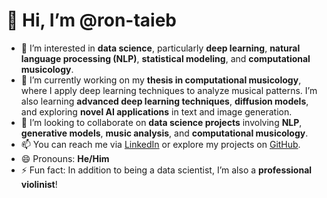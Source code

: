 # 👋 Hi, I’m @ron-taieb

- 👀 I’m interested in **data science**, particularly **deep learning**, **natural language processing (NLP)**, **statistical modeling**, and **computational musicology**.
- 🌱 I’m currently working on my **thesis in computational musicology**, where I apply deep learning techniques to analyze musical patterns. I’m also learning **advanced deep learning techniques**, **diffusion models**, and exploring **novel AI applications** in text and image generation.
- 💞️ I’m looking to collaborate on **data science projects** involving **NLP**, **generative models**, **music analysis**, and **computational musicology**.
- 📫 You can reach me via [LinkedIn](https://www.linkedin.com/in/ron-taieb-7991231bb/) or explore my projects on [GitHub](https://github.com/ron-taieb).
- 😄 Pronouns: **He/Him**
- ⚡ Fun fact: In addition to being a data scientist, I’m also a **professional violinist**!

<!---
ron-taieb/ron-taieb is a ✨ special ✨ repository because its `README.md` (this file) appears on your GitHub profile.
You can click the Preview link to take a look at your changes.
--->

